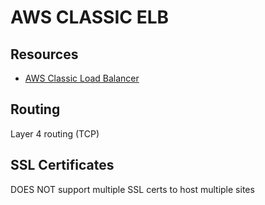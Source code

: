 # AWS CLASSIC ELB

## Resources
- [AWS Classic Load Balancer](https://docs.aws.amazon.com/elasticloadbalancing/latest/classic/introduction.html)

## Routing
Layer 4 routing (TCP)

## SSL Certificates
DOES NOT support multiple SSL certs to host multiple sites